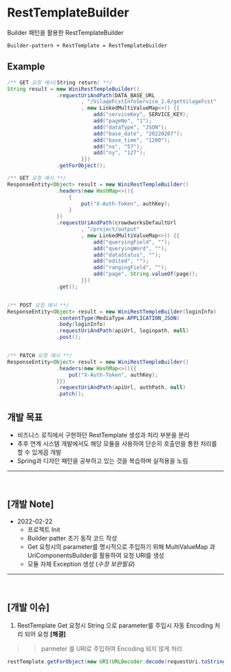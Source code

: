 # RestTemplateBuilder
Builder 패턴을 활용한 RestTemplateBuilder

```
Builder-pattern + RestTemplate = RestTemplateBuilder
```

## Example
```java
/** GET 요청 예시(String return) **/
String result = new WiniRestTempleBuilder()
                .requestUriAndPath(DATA_BASE_URL
                        , "/VilageFcstInfoService_2.0/getVilageFcst"
                        , new LinkedMultiValueMap<>() {{
                            add("serviceKey", SERVICE_KEY);
                            add("pageNo", "1");
                            add("dataType", "JSON");
                            add("base_date", "20220207");
                            add("base_time", "1200");
                            add("nx", "57");
                            add("ny", "127");
                        }})
                .getForObject();

/** GET 요청 예시 **/
ResponseEntity<Object> result = new WiniRestTempleBuilder()
                .headers(new HashMap<>(){
                    {
                        put("X-Auth-Token", authKey);
                    }
                })
                .requestUriAndPath(crowdworksDefaultUrl
                        , "/project/output"
                        , new LinkedMultiValueMap<>() {{
                            add("queryingField", "");
                            add("queryingWord", "");
                            add("dataStatus", "");
                            add("edited", "");
                            add("rangingField", "");
                            add("page", String.valueOf(page));
                        }})
                .get();


/** POST 요청 예시 **/
ResponseEntity<Object> result = new WiniRestTempleBuilder(loginInfo)
                .contentType(MediaType.APPLICATION_JSON)
                .body(loginInfo)
                .requestUriAndPath(apiUrl, loginpath, null)
                .post();


/** PATCH 요청 예시 **/
ResponseEntity<Object> result = new WiniRestTempleBuilder()
                .headers(new HashMap<>(){{
                    put("X-Auth-Token", authKey);
                }})
                .requestUriAndPath(apiUrl, authPath, null)
                .patch();

```

## 개발 목표
- 비즈니스 로직에서 구현하던 RestTemplate 생성과 처리 부분을 분리
- 추후 연계 시스템 개발에서도 해당 모듈을 사용하여 단순히 호출만을 통한 처리를 할 수 있게끔 개발
- Spring과 디자인 패턴을 공부하고 있는 것을 복습하며 실적용을 노림

------
<br> 

## [개발 Note]
* 2022-02-22 
    - 프로젝트 Init
    - Builder patter 초기 동작 코드 작성
    - Get 요청시의 parameter를 명시적으로 주입하기 위해 MultiValueMap 과 UriComponentsBuilder를 활용하여 요청 URI를 생성
    - 모듈 자체 Exception 생성 (*수정 보완필요*)


------
<br> 

## [개발 이슈]
1.  RestTemplate Get 요청시 String 으로 parameter를 주입시 자동 Encoding 처리 되어 요청 **[해결]** <br>

>> parmeter 를 URI로 주입하여 Encoding 되지 않게 처리

```java
restTemplate.getForObject(new URI(URLDecoder.decode(requestUri.toString(), "UTF-8")), String.class);
```



 





